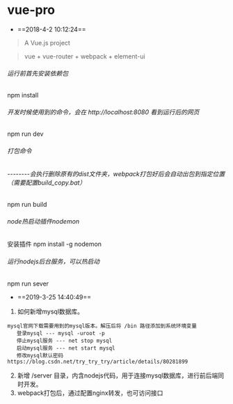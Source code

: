 # vue-pro

- ==2018-4-2 10:12:24==

> A Vue.js project          

> vue + vue-router + webpack + element-ui

###### 运行前首先安装依赖包
npm install

###### 开发时候使用到的命令，会在 http://localhost:8080 看到运行后的网页
npm run dev

###### 打包命令
###### --------会执行删除原有的dist文件夹，webpack打包好后会自动出包到指定位置（需要配置build_copy.bat）
npm run build

###### node热启动插件nodemon
安装插件 npm install -g nodemon
###### 运行nodejs后台服务，可以热启动
npm run sever


- ==2019-3-25 14:40:49==

1. 如何新增mysql数据库。

```
mysql官网下载需要用到的mysql版本。解压后将 /bin 路径添加到系统环境变量
   登录mysql --- mysql -uroot -p
   停止mysql服务 --- net stop mysql
   启动mysql服务 --- net start mysql
   修改mysql默认密码 https://blog.csdn.net/try_try_try/article/details/80281899
```

2. 新增 /server 目录，内含nodejs代码，用于连接mysql数据库，进行前后端同时开发。
3. webpack打包后，通过配置nginx转发，也可访问接口